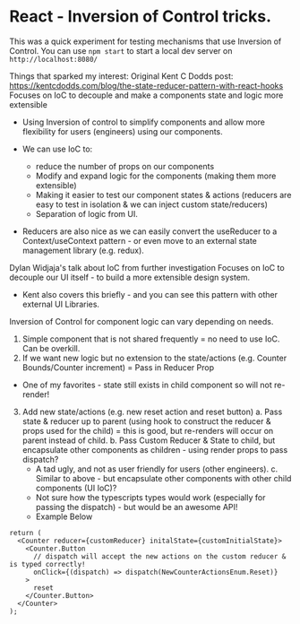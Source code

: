 # React - Inversion of Control tricks.

This was a quick experiment for testing mechanisms that use Inversion of Control.
You can use `npm start` to start a local dev server on `http://localhost:8080/`

Things that sparked my interest:
Original Kent C Dodds post: https://kentcdodds.com/blog/the-state-reducer-pattern-with-react-hooks
Focuses on IoC to decouple and make a components state and logic more extensible

- Using Inversion of control to simplify components and allow more flexibility for users (engineers) using our components.
- We can use IoC to:

  - reduce the number of props on our components
  - Modify and expand logic for the components (making them more extensible)
  - Making it easier to test our component states & actions (reducers are easy to test in isolation & we can inject custom state/reducers)
  - Separation of logic from UI.

- Reducers are also nice as we can easily convert the useReducer to a Context/useContext pattern - or even move to an external state management library (e.g. redux).

Dylan Widjaja's talk about IoC from further investigation
Focuses on IoC to decouple our UI itself - to build a more extensible design system.

- Kent also covers this briefly - and you can see this pattern with other external UI Libraries.

Inversion of Control for component logic can vary depending on needs.

1. Simple component that is not shared frequently = no need to use IoC. Can be overkill.
2. If we want new logic but no extension to the state/actions (e.g. Counter Bounds/Counter increment) = Pass in Reducer Prop

- One of my favorites - state still exists in child component so will not re-render!

3. Add new state/actions (e.g. new reset action and reset button)
   a. Pass state & reducer up to parent (using hook to construct the reducer & props used for the child) = this is good, but re-renders will occur on parent instead of child.
   b. Pass Custom Reducer & State to child, but encapsulate other components as children - using render props to pass dispatch?
   - A tad ugly, and not as user friendly for users (other engineers).
     c. Similar to above - but encapsulate other components with other child components (UI IoC)?
   - Not sure how the typescripts types would work (especially for passing the dispatch) - but would be an awesome API!
   - Example Below

```tsx
return (
  <Counter reducer={customReducer} initalState={customInitialState}>
    <Counter.Button
      // dispatch will accept the new actions on the custom reducer & is typed correctly!
      onClick={(dispatch) => dispatch(NewCounterActionsEnum.Reset)}
    >
      reset
    </Counter.Button>
  </Counter>
);
```
